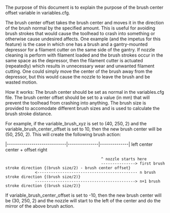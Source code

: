 The purpose of this document is to explain the purpose of the brush center offset variable in variables.cfg.

The brush center offset takes the brush center and moves it in the direction of the brush normal by the specified amount. 
This is useful for avoiding brush strokes that would cause the toolhead to crash into something or otherwise cause undesired affects. 
One example (and the impetus for this feature) is the case in which one has a brush and a gantry-mounted depressor for a filament cutter on the same side of the gantry. If nozzle cleaning is perform with filament loaded and the brush strokes occur in the same space as the depressor, then the filament cutter is actuated (repeatedly) which results in unnecessary wear and unwanted filament cutting.
One could simply move the center of the brush away from the depressor, but this would cause the nozzle to leave the brush and be wasted motion.

How it works:
The brush center should be set as normal in the variables.cfg file. The brush center offset should be set to a value (in mm) that will prevent the toolhead from crashing into anything.
The brush size is provided to accomodate different brush sizes and is used to calculate the brush stroke distance.

For example, if the variable_brush_xyz is set to (40, 250, 2) and the variable_brush_center_offset is set to 10, then the new brush center will be (50, 250, 2). 
This will create the following brush action:

|-----------------------------|---------------|--------------|
left					    center		center + offset		right

											  ^ nozzle starts here
											  ---------------> first brush stroke direction {(brush size/2) - brush center offset}
				 <-------------------------------------------- n brush stroke direction {(brush size/2)}
				 --------------------------------------------> n+1 brush stroke direction {(brush size/2)}

If variable_brush_center_offset is set to -10, then the new brush center will be (30, 250, 2) and the nozzle will start to the left of the center and do the mirror of the above brush action.
